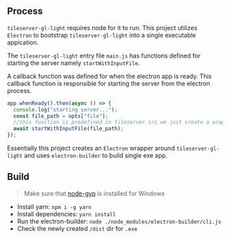 ## Process
`tileserver-gl-light` requires node for it to run. This project utilizes `Electron` to bootstrap `tileserver-gl-light` into a single executable appication.

The `tileserver-gl-light` entry file `main.js` has functions defined for starting the server namely `startWithInputFile`.

A callback function was defined for when the electron app is ready. This callback function is responsible for starting the server from the electron process.
```js
app.whenReady().then(async () => {
  console.log("starting server...");
  const file_path = opts["file"];
  //this function is predefined in tileserver src we just create a wrapper and call it.
  await startWithInputFile(file_path); 
});
```
Essentially this project creates an `Electron` wrapper around `tileserver-gl-light` and uses `electron-builder` to build single exe app.

## Build
> Make sure that [node-gyp](https://github.com/nodejs/node-gyp) is installed for Windows
- Install yarn: `npm i -g yarn`
- Install dependencies: `yarn install`
- Run the electron-builder: `node ./node_modules/electron-builder/cli.js`
- Check the newly created `/dist` dir for `.exe`